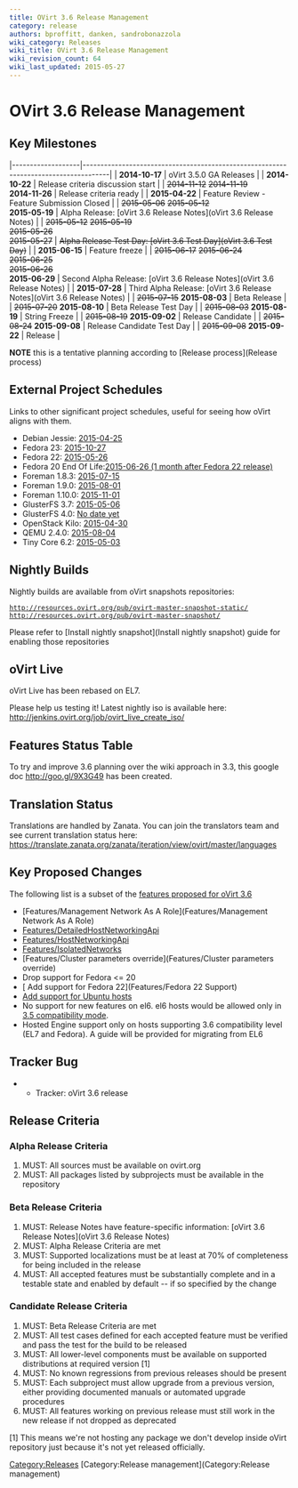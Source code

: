 ```yaml
---
title: OVirt 3.6 Release Management
category: release
authors: bproffitt, danken, sandrobonazzola
wiki_category: Releases
wiki_title: OVirt 3.6 Release Management
wiki_revision_count: 64
wiki_last_updated: 2015-05-27
---
```


# OVirt 3.6 Release Management

## Key Milestones

|-------------------|-------------------------------------------------------------------------------------|
| **2014-10-17**    | oVirt 3.5.0 GA Releases                                                             |
| **2014-10-22**    | Release criteria discussion start                                                   |
| <s>2014-11-12</s> 
 <s>2014-11-19</s>  
 **2014-11-26**     | Release criteria ready                                                              |
| **2015-04-22**    | Feature Review - Feature Submission Closed                                          |
| <s>2015-05-06</s> 
 <s>2015-05-12</s>  
 **2015-05-19**     | Alpha Release: [oVirt 3.6 Release Notes](oVirt 3.6 Release Notes)        |
| <s>2015-05-12</s> 
 <s>2015-05-19</s>  
 <s>2015-05-26</s>  
 <s>2015-05-27</s>  | <s>Alpha Release Test Day: [oVirt 3.6 Test Day](oVirt 3.6 Test Day)</s>  |
| **2015-06-15**    | Feature freeze                                                                      |
| <s>2015-06-17</s> 
 <s>2015-06-24</s>  
 <s>2015-06-25</s>  
 <s>2015-06-26</s>  
 **2015-06-29**     | Second Alpha Release: [oVirt 3.6 Release Notes](oVirt 3.6 Release Notes) |
| **2015-07-28**    | Third Alpha Release: [oVirt 3.6 Release Notes](oVirt 3.6 Release Notes)  |
| <s>2015-07-15</s> 
 **2015-08-03**     | Beta Release                                                                        |
| <s>2015-07-20</s> 
 **2015-08-10**     | Beta Release Test Day                                                               |
| <s>2015-08-03</s> 
 **2015-08-19**     | String Freeze                                                                       |
| <s>2015-08-19</s> 
 **2015-09-02**     | Release Candidate                                                                   |
| <s>2015-08-24</s> 
 **2015-09-08**     | Release Candidate Test Day                                                          |
| <s>2015-09-08</s> 
 **2015-09-22**     | Release                                                                             |

**NOTE** this is a tentative planning according to [Release process](Release process)

## External Project Schedules

Links to other significant project schedules, useful for seeing how oVirt aligns with them.

*   Debian Jessie: [2015-04-25](https://lists.debian.org/debian-devel-announce/2015/03/msg00016.html)
*   Fedora 23: [2015-10-27](https://fedoraproject.org/wiki/Releases/23/Schedule)
*   Fedora 22: [2015-05-26](https://fedoraproject.org/wiki/Releases/22/Schedule)
*   Fedora 20 End Of Life:[2015-06-26 (1 month after Fedora 22 release)](https://fedoraproject.org/wiki/Releases/22/Schedule)
*   Foreman 1.8.3: [2015-07-15](http://projects.theforeman.org/rb/releases/foreman)
*   Foreman 1.9.0: [2015-08-01](http://projects.theforeman.org/rb/releases/foreman)
*   Foreman 1.10.0: [2015-11-01](http://projects.theforeman.org/rb/releases/foreman)
*   GlusterFS 3.7: [2015-05-06](http://www.gluster.org/community/documentation/index.php/Planning37)
*   GlusterFS 4.0: [No date yet](http://www.gluster.org/community/documentation/index.php/Planning40)
*   OpenStack Kilo: [2015-04-30](https://wiki.openstack.org/wiki/Kilo_Release_Schedule)
*   QEMU 2.4.0: [2015-08-04](http://wiki.qemu.org/Planning/2.4)
*   Tiny Core 6.2: [2015-05-03](http://forum.tinycorelinux.net/index.php/topic,18359.msg111886.html#msg111886)

## Nightly Builds

Nightly builds are available from oVirt snapshots repositories:

[`http://resources.ovirt.org/pub/ovirt-master-snapshot-static/`](http://resources.ovirt.org/pub/ovirt-master-snapshot-static/)
[`http://resources.ovirt.org/pub/ovirt-master-snapshot/`](http://resources.ovirt.org/pub/ovirt-master-snapshot/)

Please refer to [Install nightly snapshot](Install nightly snapshot) guide for enabling those repositories

## oVirt Live

oVirt Live has been rebased on EL7.

Please help us testing it! Latest nightly iso is available here: <http://jenkins.ovirt.org/job/ovirt_live_create_iso/>

## Features Status Table

To try and improve 3.6 planning over the wiki approach in 3.3, this google doc <http://goo.gl/9X3G49> has been created.

## Translation Status

Translations are handled by Zanata. You can join the translators team and see current translation status here:
<https://translate.zanata.org/zanata/iteration/view/ovirt/master/languages>

## Key Proposed Changes

The following list is a subset of the [features proposed for oVirt 3.6](http://www.ovirt.org/Category:OVirt_3.6_Proposed_Feature)

*   [Features/Management Network As A Role](Features/Management Network As A Role)
*   [Features/DetailedHostNetworkingApi](Features/DetailedHostNetworkingApi)
*   [Features/HostNetworkingApi](Features/HostNetworkingApi)
*   [Features/IsolatedNetworks](Features/IsolatedNetworks)
*   [Features/Cluster parameters override](Features/Cluster parameters override)
*   Drop support for Fedora <= 20
*   [ Add support for Fedora 22](Features/Fedora 22 Support)
*   [ Add support for Ubuntu hosts](Features/Debian_support_for_hosts)
*   No support for new features on el6. el6 hosts would be allowed only in [3.5 compatibility mode](http://lists.ovirt.org/pipermail/users/2014-September/027421.html).
*   Hosted Engine support only on hosts supporting 3.6 compatibility level (EL7 and Fedora). A guide will be provided for migrating from EL6

## Tracker Bug

*   - Tracker: oVirt 3.6 release

## Release Criteria

### Alpha Release Criteria

1.  MUST: All sources must be available on ovirt.org
2.  MUST: All packages listed by subprojects must be available in the repository

### Beta Release Criteria

1.  MUST: Release Notes have feature-specific information: [oVirt 3.6 Release Notes](oVirt 3.6 Release Notes)
2.  MUST: Alpha Release Criteria are met
3.  MUST: Supported localizations must be at least at 70% of completeness for being included in the release
4.  MUST: All accepted features must be substantially complete and in a testable state and enabled by default -- if so specified by the change

### Candidate Release Criteria

1.  MUST: Beta Release Criteria are met
2.  MUST: All test cases defined for each accepted feature must be verified and pass the test for the build to be released
3.  MUST: All lower-level components must be available on supported distributions at required version [1]
4.  MUST: No known regressions from previous releases should be present
5.  MUST: Each subproject must allow upgrade from a previous version, either providing documented manuals or automated upgrade procedures
6.  MUST: All features working on previous release must still work in the new release if not dropped as deprecated

[1] This means we're not hosting any package we don't develop inside oVirt repository just because it's not yet released officially.

<Category:Releases> [Category:Release management](Category:Release management)
